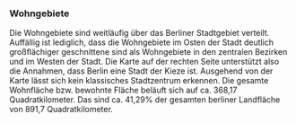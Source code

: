 ### Wohngebiete

Die Wohngebiete sind weitläufig über das Berliner Stadtgebiet verteilt. Auffällig ist lediglich, dass die 
Wohngebiete im Osten der Stadt deutlich großflächiger geschnittene sind als Wohngebiete in den zentralen Bezirken und 
im Westen der Stadt. Die Karte auf der rechten Seite unterstützt also die Annahmen, dass Berlin eine Stadt der Kieze ist. 
Ausgehend von der Karte lässt sich kein klassisches Stadtzentrum erkennen. Die gesamte Wohnfläche bzw. bewohnte Fläche beläuft sich auf ca. 368,17 Quadratkilometer. Das sind ca. 41,29% der gesamten berliner Landfläche von 891,7 Quadratkilometer.




